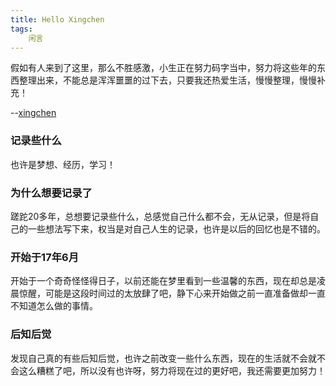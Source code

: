 ```yaml
---
title: Hello Xingchen
tags:
    闲言
---
```


假如有人来到了这里，那么不胜感激，小生正在努力码字当中，努力将这些年的东西整理出来，不能总是浑浑噩噩的过下去，只要我还热爱生活，慢慢整理，慢慢补充！



--[xingchen](https://chaiyunhao.github.io/)

### 记录些什么

也许是梦想、经历，学习！

### 为什么想要记录了

蹉跎20多年，总想要记录些什么，总感觉自己什么都不会，无从记录，但是将自己的一些想法写下来，权当是对自己人生的记录，也许是以后的回忆也是不错的。

### 开始于17年6月
开始于一个奇奇怪怪得日子，以前还能在梦里看到一些温馨的东西，现在却总是凌晨惊醒，可能是这段时间过的太放肆了吧，静下心来开始做之前一直准备做却一直不知道怎么做的事情。


### 后知后觉

发现自己真的有些后知后觉，也许之前改变一些什么东西，现在的生活就不会就不会这么糟糕了吧，所以没有也许呀，努力将现在过的更好吧，我还需要更加努力！
